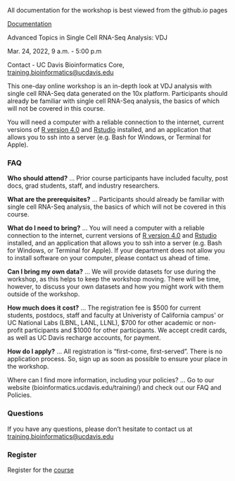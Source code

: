 All documentation for the workshop is best viewed from the github.io pages

[Documentation](https://ucdavis-bioinformatics-training.github.io/2023-June-Advanced-Topics-in-Single-Cell-RNA-Seq-VDJ/)

Advanced Topics in Single Cell RNA-Seq Analysis: VDJ

Mar. 24, 2022, 9 a.m. - 5:00 p.m

Contact - UC Davis Bioinformatics Core, [training.bioinformatics@ucdavis.edu](mailto:training.bioinformatics@ucdavis.edu)

This one-day online workshop is an in-depth look at VDJ analysis with single cell RNA-Seq data generated on the 10x platform. Participants should already be familiar with single cell RNA-Seq analysis, the basics of which will not be covered in this course.

You will need a computer with a reliable connection to the internet, current versions of [R version 4.0](https://cloud.r-project.org/) and [Rstudio](https://rstudio.com/products/rstudio/download/#download) installed, and an application that allows you to ssh into a server (e.g. Bash for Windows, or Terminal for Apple).

### FAQ

**Who should attend?** … Prior course participants have included faculty, post docs, grad students, staff, and industry researchers.

**What are the prerequisites?** … Participants should already be familiar with single cell RNA-Seq analysis, the basics of which will not be covered in this course.

**What do I need to bring?** … You will need a computer with a reliable connection to the internet, current versions of [R version 4.0](https://cloud.r-project.org/) and [Rstudio](https://rstudio.com/products/rstudio/download/#download) installed, and an application that allows you to ssh into a server (e.g. Bash for Windows, or Terminal for Apple). If your department does not allow you to install software on your computer, please contact us ahead of time.

**Can I bring my own data?** … We will provide datasets for use during the workshop, as this helps to keep the workshop moving. There will be time, however, to discuss your own datasets and how you might work with them outside of the workshop.

**How much does it cost?** … The registration fee is $500 for current students, postdocs, staff and faculty at Univeristy of California campus' or UC National Labs (LBNL, LANL, LLNL), $700 for other academic or non-profit participants and $1000 for other participants. We accept credit cards, as well as UC Davis recharge accounts, for payment.

**How do I apply?** … All registration is “first-come, first-served”. There is no application process.  So, sign up as soon as possible to ensure your place in the workshop.

Where can I find more information, including your policies?  ... Go to our website (bioinformatics.ucdavis.edu/training/) and check out our FAQ and Policies.

### Questions

If you have any questions, please don’t hesitate to contact us at [training.bioinformatics@ucdavis.edu](mailto:training.bioinformatics@ucdavis.edu)


### Register

Register for the [course](https://registration.genomecenter.ucdavis.edu/events/organizer/bioinformatics_core/)

